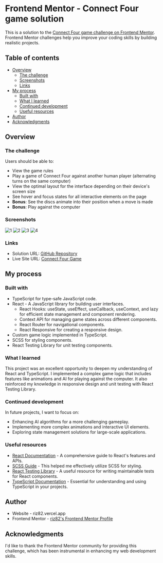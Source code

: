 # Frontend Mentor - Connect Four game solution

This is a solution to the
[Connect Four game challenge on Frontend Mentor](https://www.frontendmentor.io/challenges/connect-four-game-6G8QVH923s).
Frontend Mentor challenges help you improve your coding skills by building
realistic projects.

## Table of contents

- [Overview](#overview)
  - [The challenge](#the-challenge)
  - [Screenshots](#screenshot)
  - [Links](#links)
- [My process](#my-process)
  - [Built with](#built-with)
  - [What I learned](#what-i-learned)
  - [Continued development](#continued-development)
  - [Useful resources](#useful-resources)
- [Author](#author)
- [Acknowledgments](#acknowledgments)

## Overview

### The challenge

Users should be able to:

- View the game rules
- Play a game of Connect Four against another human player (alternating turns on
  the same computer)
- View the optimal layout for the interface depending on their device's screen
  size
- See hover and focus states for all interactive elements on the page
- **Bonus**: See the discs animate into their position when a move is made
- **Bonus**: Play against the computer

### Screenshots

![1](./screenshots/Screenshot_1.png) ![2](./screenshots/Screenshot_2.png)
![3](./screenshots/Screenshot_3.png) ![4](./screenshots/Screenshot_4.png)

### Links

- Solution URL:
  [GitHub Repository](https://github.com/Astrix1234/connect-four-game)
- Live Site URL:
  [Connect Four Game](https://astrix1234.github.io/connect-four-game/)

## My process

### Built with

- TypeScript for type-safe JavaScript code.
- React - A JavaScript library for building user interfaces.
  - React Hooks: useState, useEffect, useCallback, useContext, and lazy for
    efficient state management and component rendering.
  - Context API for managing game states across different components.
  - React Router for navigational components.
  - React Responsive for creating a responsive design.
- Custom game logic implemented in TypeScript.
- SCSS for styling components.
- React Testing Library for unit testing components.

### What I learned

This project was an excellent opportunity to deepen my understanding of React
and TypeScript. I implemented a complex game logic that includes features like
animations and AI for playing against the computer. It also reinforced my
knowledge in responsive design and unit testing with React Testing Library.

### Continued development

In future projects, I want to focus on:

- Enhancing AI algorithms for a more challenging gameplay.
- Implementing more complex animations and interactive UI elements.
- Exploring state management solutions for large-scale applications.

### Useful resources

- [React Documentation](https://reactjs.org/) - A comprehensive guide to React's
  features and APIs.
- [SCSS Guide](https://sass-lang.com/documentation) - This helped me effectively
  utilize SCSS for styling.
- [React Testing Library](https://testing-library.com/docs/react-testing-library/intro/) -
  A useful resource for writing maintainable tests for React components.
- [TypeScript Documentation](https://www.typescriptlang.org/docs/) - Essential
  for understanding and using TypeScript in your projects.

## Author

- Website - riz82.vercel.app
- Frontend Mentor -
  [riz82's Frontend Mentor Profile](https://www.frontendmentor.io/profile/rafi983)

## Acknowledgments

I'd like to thank the Frontend Mentor community for providing this challenge,
which has been instrumental in enhancing my web development skills.
